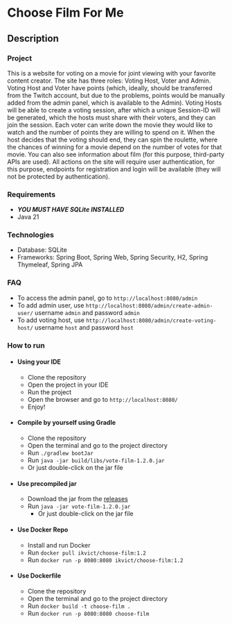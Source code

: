 # Choose Film For Me

## Description

### Project

This is a website for voting on a movie for joint viewing with your favorite content creator.
The site has three roles: Voting Host, Voter and Admin.
Voting Host and Voter have points (which, ideally, should be transferred from the Twitch account, but due to the
problems, points would be manually added from the admin panel, which is available to the Admin).
Voting Hosts will be able to create a voting session, after which a unique Session-ID will be generated, which the hosts
must share with their voters, and they can join the session.
Each voter can write down the movie they would like to watch and the number of points they are willing to spend on it.
When the host decides that the voting should end, they can spin the roulette, where the chances of winning for a movie
depend on the number of votes for that movie.
You can also see information about film (for this purpose, third-party APIs are used).
All actions on the site will require user authentication, for this purpose, endpoints for registration and login will be
available (they will not be protected by authentication).

### Requirements

- **_YOU MUST HAVE SQLite INSTALLED_**
- Java 21

### Technologies

- Database: SQLite
- Frameworks: Spring Boot, Spring Web, Spring Security, H2, Spring Thymeleaf, Spring JPA

### FAQ

- To access the admin panel, go to `http://localhost:8080/admin`
- To add admin user, use `http://localhost:8080/admin/create-admin-user/` username `admin` and password `admin`
- To add voting host, use `http://localhost:8080/admin/create-voting-host/` username `host` and password `host`

### How to run

- #### Using your IDE
    - Clone the repository
    - Open the project in your IDE
    - Run the project
    - Open the browser and go to `http://localhost:8080/`
    - Enjoy!


- #### Compile by yourself using Gradle
    - Clone the repository
    - Open the terminal and go to the project directory
    - Run `./gradlew bootJar`
  - Run `java -jar build/libs/vote-film-1.2.0.jar`
  - Or just double-click on the jar file

- #### Use precompiled jar
  - Download the jar from the [releases](https://github.com/ikvict07/vote-film/releases/tag/first-working-1.2)
  - Run `java -jar vote-film-1.2.0.jar`
    - Or just double-click on the jar file

- #### Use Docker Repo
    - Install and run Docker
  - Run `docker pull ikvict/choose-film:1.2`
  - Run `docker run -p 8080:8080 ikvict/choose-film:1.2`

- #### Use Dockerfile
    - Clone the repository
    - Open the terminal and go to the project directory
    - Run `docker build -t choose-film .`
    - Run `docker run -p 8080:8080 choose-film`
